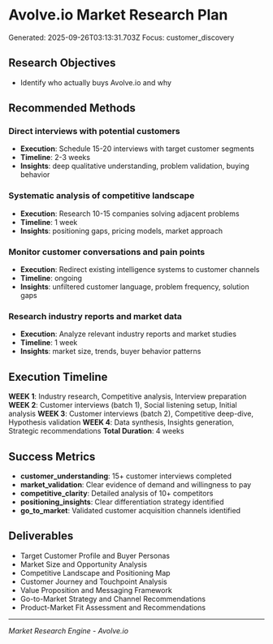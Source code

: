 # Avolve.io Market Research Plan

Generated: 2025-09-26T03:13:31.703Z
Focus: customer_discovery

## Research Objectives
- Identify who actually buys Avolve.io and why

## Recommended Methods

### Direct interviews with potential customers
- **Execution**: Schedule 15-20 interviews with target customer segments
- **Timeline**: 2-3 weeks
- **Insights**: deep qualitative understanding, problem validation, buying behavior


### Systematic analysis of competitive landscape
- **Execution**: Research 10-15 companies solving adjacent problems
- **Timeline**: 1 week
- **Insights**: positioning gaps, pricing models, market approach


### Monitor customer conversations and pain points
- **Execution**: Redirect existing intelligence systems to customer channels
- **Timeline**: ongoing
- **Insights**: unfiltered customer language, problem frequency, solution gaps


### Research industry reports and market data
- **Execution**: Analyze relevant industry reports and market studies
- **Timeline**: 1 week
- **Insights**: market size, trends, buyer behavior patterns


## Execution Timeline
**WEEK 1**: Industry research, Competitive analysis, Interview preparation
**WEEK 2**: Customer interviews (batch 1), Social listening setup, Initial analysis
**WEEK 3**: Customer interviews (batch 2), Competitive deep-dive, Hypothesis validation
**WEEK 4**: Data synthesis, Insights generation, Strategic recommendations
**Total Duration**: 4 weeks

## Success Metrics
- **customer_understanding**: 15+ customer interviews completed
- **market_validation**: Clear evidence of demand and willingness to pay
- **competitive_clarity**: Detailed analysis of 10+ competitors
- **positioning_insights**: Clear differentiation strategy identified
- **go_to_market**: Validated customer acquisition channels identified

## Deliverables
- Target Customer Profile and Buyer Personas
- Market Size and Opportunity Analysis
- Competitive Landscape and Positioning Map
- Customer Journey and Touchpoint Analysis
- Value Proposition and Messaging Framework
- Go-to-Market Strategy and Channel Recommendations
- Product-Market Fit Assessment and Recommendations

---
*Market Research Engine - Avolve.io*
